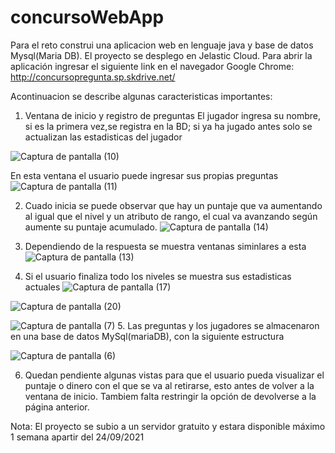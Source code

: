 # concursoWebApp
Para el reto construi una aplicacion web en lenguaje java y base de datos Mysql(Maria DB).
El proyecto se desplego en Jelastic Cloud. Para abrir la aplicación ingresar el siguiente link en el navegador Google Chrome: http://concursopregunta.sp.skdrive.net/

Acontinuacion se describe algunas caracteristicas importantes:


1. Ventana de inicio y registro de preguntas 
El jugador ingresa su nombre, si es la primera vez,se registra en la BD; si ya ha jugado antes solo se actualizan las estadisticas del jugador 

![Captura de pantalla (10)](https://user-images.githubusercontent.com/87629866/134752708-657b96b3-5380-46de-a8b7-56aa012e899e.png)

En esta ventana el usuario puede ingresar sus propias preguntas
![Captura de pantalla (11)](https://user-images.githubusercontent.com/87629866/134752711-393ad59d-bbec-4204-9afa-d7d1f9490b24.png)


2. Cuado inicia se puede observar que hay un puntaje que va aumentando al igual que el nivel y un atributo de rango, el cual va avanzando según aumente su puntaje acumulado.
![Captura de pantalla (14)](https://user-images.githubusercontent.com/87629866/134752782-96e3ac34-aad1-4c75-ac57-7a5576d8cf60.png)


3. Dependiendo de la respuesta se muestra ventanas siminlares a esta 
 ![Captura de pantalla (13)](https://user-images.githubusercontent.com/87629866/134752916-9020d983-b75b-4b7a-9ea7-5981342f835a.png)


4. Si el usuario finaliza todo los niveles se muestra sus estadisticas actuales
![Captura de pantalla (17)](https://user-images.githubusercontent.com/87629866/134752804-2f2c6ea2-58af-449b-8bdb-6687e9a14730.png)

![Captura de pantalla (20)](https://user-images.githubusercontent.com/87629866/134752955-15a3e083-b6e6-450d-872e-a855850940d6.png)


![Captura de pantalla (7)](https://user-images.githubusercontent.com/87629866/134752897-a6768298-9e06-4535-bb59-50d9a2a5173e.png)
5. Las preguntas y los jugadores se almacenaron en una base de datos MySql(mariaDB), con la siguiente estructura

![Captura de pantalla (6)](https://user-images.githubusercontent.com/87629866/134752896-72a2274c-bcf0-422e-9986-4d8bc75853ad.png)


6. Quedan pendiente algunas vistas para que el usuario pueda visualizar el puntaje o dinero con el que se va al retirarse, esto antes de volver a la ventana de inicio.
Tambiem falta restringir la opción de devolverse a la página anterior.

Nota: El proyecto se subio a un servidor gratuito y estara disponible máximo 1 semana apartir del 24/09/2021

